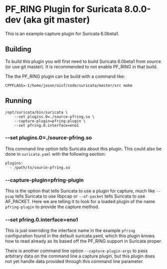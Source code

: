 # PF_RING Plugin for Suricata 8.0.0-dev (aka git master)

This is an example capture plugin for Suricata 6.0beta1.

## Building

To build this plugin you will first need to build Suricata 6.0beta1
from source (or use git master). It is recommended to not enable
PF_RING in that build.

The the PF_RING plugin can be build with a command like:
```
CPPFLAGS=-I/home/jason/oisf/code/suricata/master/src make
```

## Running
```
/opt/suricata/bin/suricata \
    --set plugins.0=./source-pfring.so \
    --capture-plugin=pfring-plugin \
    --set pfring.0.interface=eno1
```

### --set plugins.0=./source-pfring.so

This command line option tells Suricata about this plugin. This could also
be done in `suricata.yaml` with the following section:
```
plugins:
  - /path/to/source-pfring.so
```

### --capture-plugin=pfring-plugin

This is the option that tells Suricata to use a plugin for capture, much like
`--pcap` tells Suricata to use libpcap or `--af-packet` tells Suricata to use
AF_PACKET. Here we are telling it to look for a loaded plugin of the name
`pfring-plugin` to provide the capture method.

### --set pfring.0.interface=eno1

This is just overriding the interface name in the example `pfring` configuration
found in the default suricata.yaml, which this plugin knows how to read already
as its based off the PF_RING support in Suricata proper.

There is another command line option `--capture-plugin-args` to pass arbitrary
data on the command line a capture plugin, but this plugin does not yet handle
data provided through this command line parameter.
